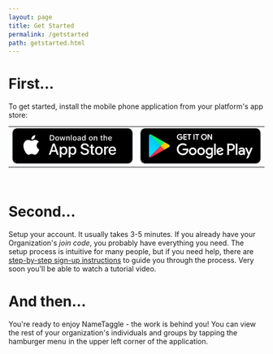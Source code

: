 ```yaml
---
layout: page
title: Get Started
permalink: /getstarted
path: getstarted.html
---
```


<h1 class="perm-marker">First...</h1>
To get started, install the mobile phone application from your platform's app store:

<table>
<tr>
<td><a href="https://apps.apple.com/us/app/nametaggle/id1479297455"><img src ="./assets/download-app-store.png"></a></td>
<td><a href="https://play.google.com/store/apps/details?id=com.nametaggle.nametaggle&hl=en_US"><img src ="./assets/download-google-play.png"></a></td>
</tr>
</table>

<br>
<h1 class="perm-marker">Second...</h1>
Setup your account.  It usually takes 3-5 minutes. If you already have your Organization's <em>join code</em>, you probably have everything you need.  The setup process is intuitive for many people, but if you need help, there are <a href="/procedures/010-NewUserSignup/">step-by-step sign-up instructions</a> to guide you through the process. Very soon you'll be able to watch a tutorial video.  

<br>
<h1 class="perm-marker">And then...</h1>
You're ready to enjoy NameTaggle - the work is behind you!  You can view the rest of your organization's individuals and groups by tapping the hamburger menu <img src="/assets/hamburger.png" height="1em">in the upper left corner of the application.
